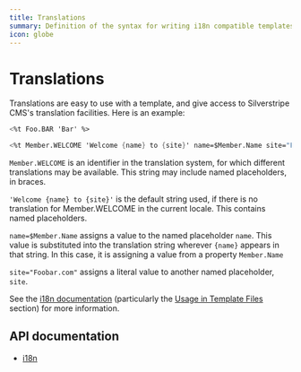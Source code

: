 ```yaml
---
title: Translations
summary: Definition of the syntax for writing i18n compatible templates.
icon: globe
---
```


# Translations

Translations are easy to use with a template, and give access to Silverstripe CMS's translation facilities. Here is an
example:

```ss
<%t Foo.BAR 'Bar' %>

<%t Member.WELCOME 'Welcome {name} to {site}' name=$Member.Name site="Foobar.com" %>
```

`Member.WELCOME` is an identifier in the translation system, for which different translations may be available. This
string may include named placeholders, in braces.

`'Welcome {name} to {site}'` is the default string used, if there is no translation for Member.WELCOME in the current
locale. This contains named placeholders.

`name=$Member.Name` assigns a value to the named placeholder `name`. This value is substituted into the translation
string wherever `{name}` appears in that string. In this case, it is assigning a value from a property `Member.Name`

`site="Foobar.com"` assigns a literal value to another named placeholder, `site`.

See the [i18n documentation](../i18n) (particularly the [Usage in Template Files](../i18n#usage-in-template-files) section) for more information.

## API documentation

- [i18n](api:SilverStripe\i18n\i18n)
